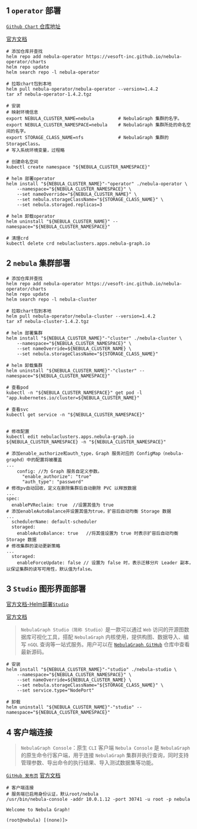
## 1 `operator` 部署

[`Github Chart` 仓库地址](https://github.com/vesoft-inc/nebula-operator)

[官方文档](https://docs.nebula-graph.com.cn/3.4.1/nebula-operator/2.deploy-nebula-operator/)

```shell
# 添加仓库并查找
helm repo add nebula-operator https://vesoft-inc.github.io/nebula-operator/charts
helm repo update
helm search repo -l nebula-operator

# 拉取chart包到本地
helm pull nebula-operator/nebula-operator --version=1.4.2
tar xf nebula-operator-1.4.2.tgz 

# 安装
# 映射环境信息
export NEBULA_CLUSTER_NAME=nebula         # NebulaGraph 集群的名字。
export NEBULA_CLUSTER_NAMESPACE=nebula    # NebulaGraph 集群所处的命名空间的名字。
export STORAGE_CLASS_NAME=nfs             # NebulaGraph 集群的 StorageClass。
# 写入系统环境变量，过程略

# 创建命名空间
kubectl create namespace "${NEBULA_CLUSTER_NAMESPACE}"

# helm 部署operator
helm install "${NEBULA_CLUSTER_NAME}"-"operator" ./nebula-operator \
    --namespace="${NEBULA_CLUSTER_NAMESPACE}" \
    --set nameOverride="${NEBULA_CLUSTER_NAME}" \
    --set nebula.storageClassName="${STORAGE_CLASS_NAME}" \
    --set nebula.storaged.replicas=3

# helm 卸载operator
helm uninstall "${NEBULA_CLUSTER_NAME}" --namespace="${NEBULA_CLUSTER_NAMESPACE}"

# 清理crd
kubectl delete crd nebulaclusters.apps.nebula-graph.io
```


## 2 `nebula` 集群部署

```shell
# 添加仓库并查找
helm repo add nebula-operator https://vesoft-inc.github.io/nebula-operator/charts
helm repo update
helm search repo -l nebula-cluster

# 拉取chart包到本地
helm pull nebula-operator/nebula-cluster --version=1.4.2
tar xf nebula-cluster-1.4.2.tgz 

# helm 部署集群
helm install "${NEBULA_CLUSTER_NAME}"-"cluster" ./nebula-cluster \
    --namespace="${NEBULA_CLUSTER_NAMESPACE}" \
    --set nameOverride=${NEBULA_CLUSTER_NAME} \
    --set nebula.storageClassName="${STORAGE_CLASS_NAME}"

# helm 卸载集群
helm uninstall "${NEBULA_CLUSTER_NAME}"-"cluster" --namespace="${NEBULA_CLUSTER_NAMESPACE}"

# 查看pod
kubectl -n "${NEBULA_CLUSTER_NAMESPACE}" get pod -l "app.kubernetes.io/cluster=${NEBULA_CLUSTER_NAME}"

# 查看svc
kubectl get service -n "${NEBULA_CLUSTER_NAMESPACE}"


# 修改配置
kubectl edit nebulaclusters.apps.nebula-graph.io ${NEBULA_CLUSTER_NAMESPACE} -n "${NEBULA_CLUSTER_NAMESPACE}"

# 添加enable_authorize和auth_type，Graph 服务对应的 ConfigMap（nebula-graphd）中的配置将被覆盖
...
    config: //为 Graph 服务自定义参数。
      "enable_authorize": "true"
      "auth_type": "password"
# 修改pv自动回收，定义在删除集群后自动删除 PVC 以释放数据
...
spec:
  enablePVReclaim: true  //设置其值为 true
# 添加enableAutoBalance并设置其值为true，扩容后自动均衡 Storage 数据
...
  schedulerName: default-scheduler
  storaged:
    enableAutoBalance: true   //将其值设置为 true 时表示扩容后自动均衡 Storage 数据
# 修改集群的滚动更新策略
...
  storaged:
    enableForceUpdate: false // 设置为 false 时，表示迁移分片 Leader 副本，以保证集群的读写可用性，默认值为false。

```


## 3 `Studio` 图形界面部署

[官方文档-Helm部署`Studio`](https://docs.nebula-graph.com.cn/3.4.1/nebula-studio/deploy-connect/st-ug-deploy/#helm_studio)

[官方文档](https://docs.nebula-graph.com.cn/3.4.1/nebula-studio/about-studio/st-ug-what-is-graph-studio/)


>`NebulaGraph Studio（简称 Studio）`是一款可以通过 `Web` 访问的开源图数据库可视化工具，搭配 `NebulaGraph` 内核使用，提供构图、数据导入、编写 `nGQL` 查询等一站式服务。用户可以在 [`NebulaGraph GitHub`](https://github.com/vesoft-inc/nebula-studio) 仓库中查看最新源码。

```shell
# 安装
helm install "${NEBULA_CLUSTER_NAME}"-"studio" ./nebula-studio \
    --namespace="${NEBULA_CLUSTER_NAMESPACE}" \
    --set nameOverride=${NEBULA_CLUSTER_NAME} \
    --set nebula.storageClassName="${STORAGE_CLASS_NAME}" \
    --set service.type="NodePort" 

# 卸载
helm uninstall "${NEBULA_CLUSTER_NAME}"-"studio" --namespace="${NEBULA_CLUSTER_NAMESPACE}"

```

## 4 客户端连接

>`NebulaGraph Console`：原生 `CLI` 客户端
>`Nebula Console` 是 `NebulaGraph` 的原生命令行客户端，用于连接 `NebulaGraph` 集群并执行查询，同时支持管理参数、导出命令的执行结果、导入测试数据集等功能。

[`GitHub 发布页`](https://github.com/vesoft-inc/nebula-console/releases)
[官方文档](https://docs.nebula-graph.com.cn/3.4.1/nebula-console/)

```shell
# 客户端连接
# 服务端已启用身份认证，默认root/nebula
/usr/bin/nebula-console -addr 10.0.1.12 -port 30741 -u root -p nebula

Welcome to Nebula Graph!

(root@nebula) [(none)]>
```

